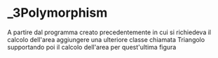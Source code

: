 # _3Polymorphism

A partire dal programma creato precedentemente in cui si richiedeva il calcolo dell'area aggiungere una ulteriore classe chiamata Triangolo supportando poi il calcolo dell'area per quest'ultima figura

